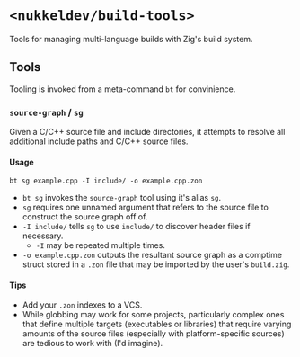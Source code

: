 # `<nukkeldev/build-tools>`

Tools for managing multi-language builds with Zig's build system.

## Tools

Tooling is invoked from a meta-command `bt` for convinience.

### `source-graph` / `sg`

Given a C/C++ source file and include directories, it attempts to resolve all additional include paths and C/C++ source files.

#### Usage

```
bt sg example.cpp -I include/ -o example.cpp.zon
```
- `bt sg` invokes the `source-graph` tool using it's alias `sg`.
- `sg` requires one unnamed argument that refers to the source file to construct the source graph off of.
- `-I include/` tells `sg` to use `include/` to discover header files if necessary. 
    - `-I` may be repeated multiple times.
- `-o example.cpp.zon` outputs the resultant source graph as a comptime struct stored in a `.zon` file that may be imported by the user's `build.zig`.

#### Tips

- Add your `.zon` indexes to a VCS.
- While globbing may work for some projects, particularly complex ones that define
  multiple targets (executables or libraries) that require varying amounts of the
  source files (especially with platform-specific sources) are tedious to work with
  (I'd imagine).